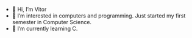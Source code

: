 - 👋 Hi, I’m Vitor
- 👀 I’m interested in computers and programming. Just started my first semester in Computer Science.
- 🌱 I’m currently learning C. 




